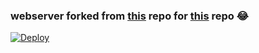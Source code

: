 ### webserver forked from [this](https://github.com/tgcallsjs/LemonJamsBot) repo for [this](https://github.com/CW4RR10R/LemonJamsBot) repo 😂

[![Deploy](https://www.herokucdn.com/deploy/button.svg)](https://heroku.com/deploy?template=https://github.com/reejit/LemonJamServer/tree/main)
